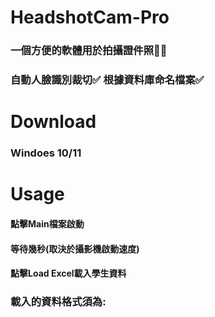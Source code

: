 # HeadshotCam-Pro
### 一個方便的軟體用於拍攝證件照🙍‍♂️

### 自動人臉識別裁切✅ 根據資料庫命名檔案✅

# Download
### Windoes 10/11

# Usage
#### 點擊Main檔案啟動
#### 等待幾秒(取決於攝影機啟動速度)
#### 點擊Load Excel載入學生資料
### 載入的資料格式須為:



